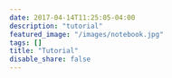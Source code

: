```yaml
---
date: 2017-04-14T11:25:05-04:00
description: "tutorial"
featured_image: "/images/notebook.jpg"
tags: []
title: "Tutorial"
disable_share: false
---
```

